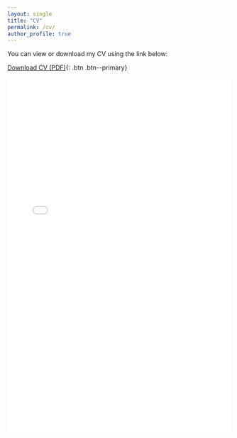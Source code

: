 ```yaml
---
layout: single
title: "CV"
permalink: /cv/
author_profile: true
---
```



You can view or download my CV using the link below:

[Download CV (PDF)](/assets/MaddockLuke_CV.pdf){: .btn .btn--primary}

<iframe src="/assets/MaddockLuke_CV.pdf" width="100%" height="800px" style="border: none;">
  <p>Your browser does not support iframes. <a href="/assets/MaddockLuke_CV.pdf">Download the PDF</a> instead.</p>
</iframe>
